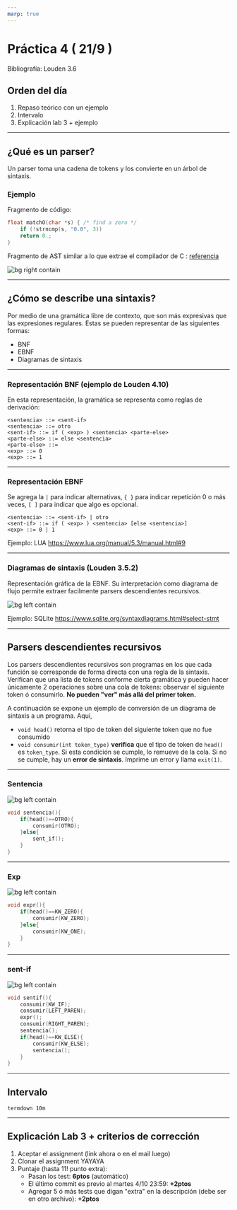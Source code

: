 ```yaml
---
marp: true
---
```


# Práctica 4 ( 21/9 )
Bibliografía: Louden 3.6

## Orden del día
1. Repaso teórico con un ejemplo
2. Intervalo
3. Explicación lab 3 + ejemplo

---

## ¿Qué es un parser?
Un parser toma una cadena de tokens y los convierte en un árbol de sintaxis.

### Ejemplo

Fragmento de código:
```c
float matchO(char *s) { /* find a zero */
    if (!strncmp(s, "0.0", 3))
    return 0.;
}
```

Fragmento de AST similar a lo que extrae el compilador de C : [referencia](https://clang.llvm.org/doxygen/group__CINDEX.html#gaaccc432245b4cd9f2d470913f9ef0013)

![bg right contain](./img1.drawio.png)

---

## ¿Cómo se describe una sintaxis?
Por medio de una gramática libre de contexto, que son más expresivas que las expresiones regulares. Estas se pueden representar de las siguientes formas:
- BNF
- EBNF
- Diagramas de sintaxis

---

### Representación BNF (ejemplo de Louden 4.10)

En esta representación, la gramática se representa como reglas de derivación:

```
<sentencia> ::= <sent-if>
<sentencia> ::= otro
<sent-if> ::= if ( <exp> ) <sentencia> <parte-else>
<parte-else> ::= else <sentencia>
<parte-else> ::= 
<exp> ::= 0
<exp> ::= 1
```

---

### Representación EBNF
Se agrega la `|` para indicar alternativas, `{ }` para indicar repetición 0 o más veces, `[ ]` para indicar que algo es opcional.

```
<sentencia> ::= <sent-if> | otro
<sent-if> ::= if ( <exp> ) <sentencia> [else <sentencia>]
<exp> ::= 0 | 1
```
Ejemplo: LUA https://www.lua.org/manual/5.3/manual.html#9

---

### Diagramas de sintaxis (Louden 3.5.2)
Representación gráfica de la EBNF. Su interpretación como diagrama de flujo permite extraer facilmente parsers descendientes recursivos.

![bg left contain](./img2.drawio.png)

Ejemplo: SQLite https://www.sqlite.org/syntaxdiagrams.html#select-stmt

---

## Parsers descendientes recursivos

Los parsers descendientes recursivos son programas en los que cada función se corresponde de forma directa con una regla de la sintaxis. Verifican que una lista de tokens conforme cierta gramática y pueden hacer únicamente 2 operaciones sobre una cola de tokens: observar el siguiente token ó consumirlo. **No pueden "ver" más allá del primer token.**

A continuación se expone un ejemplo de conversión de un diagrama de sintaxis a un programa. Aquí, 
- `void head()` retorna el tipo de token del siguiente token que no fue consumido
- `void consumir(int token_type)` **verifica** que el tipo de token de `head()` es `token_type`. Si esta condición se cumple, lo remueve de la cola. Si no se cumple, hay un **error de sintaxis**. Imprime un error y llama `exit(1)`.

---

### Sentencia

![bg left contain](./img_sentencia.drawio.png)

```c
void sentencia(){
    if(head()==OTRO){
        consumir(OTRO);
    }else{
        sent_if();
    }
}
```

---

### Exp

![bg left contain](./img_exp.drawio.png)

```c
void expr(){
    if(head()==KW_ZERO){
        consumir(KW_ZERO);
    }else{
        consumir(KW_ONE);
    }
}
```

---

### sent-if

![bg left contain](./img_sentif.drawio.png)

```c
void sentif(){
    consumir(KW_IF);
    consumir(LEFT_PAREN);
    expr();
    consumir(RIGHT_PAREN);
    sentencia();
    if(head()==KW_ELSE){
        consumir(KW_ELSE);
        sentencia();
    }
}
```

---

## Intervalo
`termdown 10m`

---

## Explicación Lab 3 + criterios de corrección
1. Aceptar el assignment (link ahora o en el mail luego)
2. Clonar el assignment YAYAYA
3. Puntaje (hasta 11! punto extra):
    - Pasan los test: **6ptos** (automático)
    - El último commit es previo al martes 4/10 23:59: **+2ptos**
    - Agregar 5 ó más tests que digan "extra" en la descripción (debe ser en otro archivo): **+2ptos**
